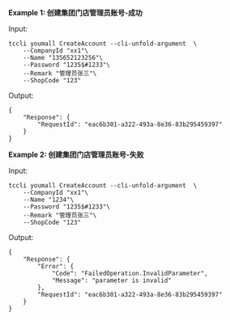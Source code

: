 **Example 1: 创建集团门店管理员账号-成功**



Input: 

```
tccli youmall CreateAccount --cli-unfold-argument  \
    --CompanyId "xx1"\
    --Name "135652123256"\
    --Password "1235$#1233"\
    --Remark "管理员张三"\
    --ShopCode "123"
```

Output: 
```
{
    "Response": {
        "RequestId": "eac6b301-a322-493a-8e36-83b295459397"
    }
}
```

**Example 2: 创建集团门店管理员账号-失败**



Input: 

```
tccli youmall CreateAccount --cli-unfold-argument  \
    --CompanyId "xx1"\
    --Name "1234"\
    --Password "1235$#1233"\
    --Remark "管理员张三"\
    --ShopCode "123"
```

Output: 
```
{
    "Response": {
        "Error": {
            "Code": "FailedOperation.InvalidParameter",
            "Message": "parameter is invalid"
        },
        "RequestId": "eac6b301-a322-493a-8e36-83b295459397"
    }
}
```

